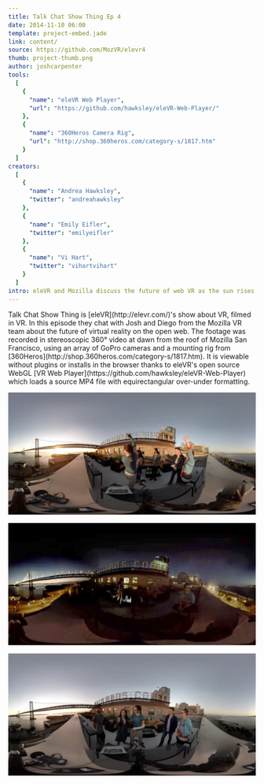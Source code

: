 ```yaml
---
title: Talk Chat Show Thing Ep 4
date: 2014-11-10 06:00
template: project-embed.jade
link: content/
source: https://github.com/MozVR/elevr4
thumb: project-thumb.png
author: joshcarpenter
tools:
  [
    {
      "name": "eleVR Web Player",
      "url": "https://github.com/hawksley/eleVR-Web-Player/"
    },
    {
      "name": "360Heros Camera Rig",
      "url": "http://shop.360heros.com/category-s/1817.htm"
    }
  ]
creators:
  [
    {
      "name": "Andrea Hawksley",
      "twitter": "andreahawksley"
    },
    {
      "name": "Emily Eifler",
      "twitter": "emilyeifler"
    },
    {
      "name": "Vi Hart",
      "twitter": "vihartvihart"
    }
  ]
intro: eleVR and Mozilla discuss the future of web VR as the sun rises over  Mozilla San Francisco.
---
```


<p class="intro h2">Talk Chat Show Thing is [eleVR](http://elevr.com/)'s show about VR, filmed in VR. In this episode they chat with Josh and Diego from the Mozilla VR team about the future of virtual reality on the open web. The footage was recorded in stereoscopic 360° video at dawn from the roof of Mozilla San Francisco, using an array of GoPro cameras and a mounting rig from [360Heros](http://shop.360heros.com/category-s/1817.htm). It is viewable without plugins or installs in the browser thanks to eleVR's open source WebGL [VR Web Player](https://github.com/hawksley/eleVR-Web-Player) which loads a source MP4 file with equirectangular over-under formatting.</p>

![Screenshot of eleVR Talk Chat Show Thing, episode 4](elevr-ep4-1.jpg)

![Screenshot of eleVR Talk Chat Show Thing, episode 4](elevr-ep4-2.jpg)

![Screenshot of eleVR Talk Chat Show Thing, episode 4](elevr-ep4-3.jpg)
